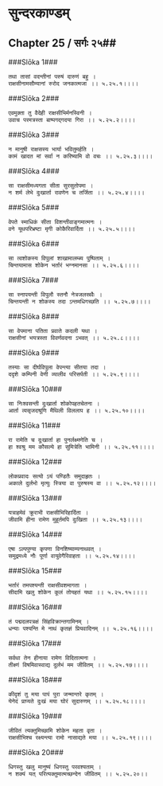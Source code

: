 सुन्दरकाण्डम्
===============================


## Chapter 25  / सर्गः २५##


###Slōka 1###


    तथा तासां वदन्तीनां परुषं दारुणं बहु ।
    राक्षसीनामसौम्यानां रुरोद जनकात्मजा ।। ५.२५.१।।।।


###Slōka 2###


    एवमुक्ता तु वैदेही राक्षसीभिर्मनस्विनी ।
    उवाच परमत्रस्ता बाष्पगद्गदया गिरा ।। ५.२५.२।।।।


###Slōka 3###


    न मानुषी राक्षसस्य भार्या भवितुमर्हति ।
    कामं खादत मां सर्वा न करिष्यामि वो वचः ।। ५.२५.३।।।।


###Slōka 4###


    सा राक्षसीमध्यगता सीता सुरसुतोपमा ।
    न शर्म लेभे दुःखार्ता रावणेन च तर्जिता ।। ५.२५.४।।।।


###Slōka 5###


    वेपते स्माधिकं सीता विशन्तीवाङ्गमात्मनः ।
    वने यूथपरिभ्रष्टा मृगी कोकैरिवार्दिता ।। ५.२५.५।।।।


###Slōka 6###


    सा त्वशोकस्य विपुलां शाखामालम्ब्य पुष्पिताम् ।
    चिन्तयामास शोकेन भर्तारं भग्नमानसा ।। ५.२५.६।।।।


###Slōka 7###


    सा स्नापयन्ती विपुलौ स्तनौ नेत्रजलस्रवैः ।
    चिन्तयन्ती न शोकस्य तदा ऽन्तमधिगच्छति ।। ५.२५.७।।।।


###Slōka 8###


    सा वेपमाना पतिता प्रवाते कदली यथा ।
    राक्षसीनां भयत्रस्ता विवर्णवदना ऽभवत् ।। ५.२५.८।।।।


###Slōka 9###


    तस्याः सा दीर्घविपुला वेपन्त्या सीतया तदा ।
    ददृशे कम्पिनी वेणी व्यालीव परिसर्पती ।। ५.२५.९।।।।


###Slōka 10###


    सा निःश्वसन्ती दुःखार्ता शोकोपहतचेतना ।
    आर्ता व्यसृजदश्रूणि मैथिली विललाप ह ।। ५.२५.१०।।।।


###Slōka 11###


    रा रामेति च दूःखार्ता हा पुनर्लक्ष्मणेति च ।
    हा श्वश्रु मम कौसल्ये हा सुमित्रेति भामिनी ।। ५.२५.११।।।।


###Slōka 12###


    लोकप्रवादः सत्यो ऽयं पण्डितैः समुदाहृतः ।
    अकाले दुर्लभो मृत्युः स्त्रिया वा पुरुषस्य वा ।। ५.२५.१२।।।।


###Slōka 13###


    यत्राहमेवं क्रूराभी राक्षसीभिरिहार्दिता ।
    जीवामि हीना रामेण मुहूर्तमपि दुःखिता ।। ५.२५.१३।।।।


###Slōka 14###


    एषा ऽल्पपुण्या कृपणा विनशिष्याम्यनाथवत् ।
    समुद्रमध्ये नौः पूर्णा वायुवेगैरिवाहता ।। ५.२५.१४।।।।


###Slōka 15###


    भर्तारं तमपश्यन्ती राक्षसीवशमागता ।
    सीदामि खलु शोकेन कूलं तोयहतं यथा ।। ५.२५.१५।।।।


###Slōka 16###


    तं पद्मदलपत्रक्षं सिंहविक्रान्तगामिनम् ।
    धन्याः पश्यन्ति मे नाथं कृतज्ञं प्रियवादिनम् ।। ५.२५.१६।।।।


###Slōka 17###


    सर्वथा तेन हीनाया रामेण विदितात्मना ।
    तीक्ष्णं विषमिवास्वाद्य दुर्लभं मम जीवितम् ।। ५.२५.१७।।।।


###Slōka 18###


    कीदृशं तु मया पापं पुरा जन्मान्तरे कृतम् ।
    येनेदं प्राप्यते दुःखं मया घोरं सुदारुणम् ।। ५.२५.१८।।।।


###Slōka 19###


    जीवितं त्यक्तुमिच्छामि शोकेन महता वृता ।
    राक्षसीभिश्च रक्ष्यन्त्या रामो नासाद्यते मया ।। ५.२५.१९।।।।


###Slōka 20###


    धिगस्तु खलु मानुष्यं धिगस्तु परवश्यताम् ।
    न शक्यं यत् परित्यक्तुमात्मच्छन्देन जीवितम् ।। ५.२५.२०।।


